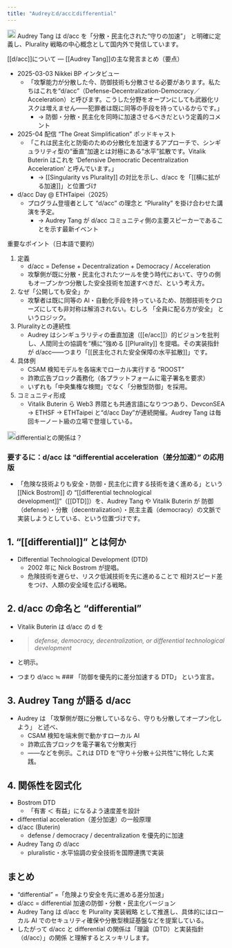 ```yaml
---
title: "Audreyとd/accとdifferential"
---
```


<img src='https://scrapbox.io/api/pages/nishio/o3/icon' alt='o3.icon' height="19.5"/>
Audrey Tang は d/acc を「分散・民主化された“守りの加速”」 と明確に定義し、Plurality 戦略の中心概念として国内外で発信しています。

[[d/acc]]について — [[Audrey Tang]]の主な発言まとめ（要点）
- 2025-03-03 Nikkei BP インタビュー
    - 「攻撃能力が分散した今、防御技術も分散させる必要があります。私たちはこれを“d/acc”（Defense-Decentralization-Democracy／Acceleration）と呼びます。こうした分野をオープンにしても武器化リスクは増えません――犯罪者は既に同等の手段を持っているからです。」
        - → 防御・分散・民主化を同時に加速させるべきだという定義的コメント
- 2025-04 配信 “The Great Simplification” ポッドキャスト
    - 「これは民主化と防衛のための分散化を加速するアプローチで、シンギュラリティ型の“垂直”加速とは対極にある“水平”拡散です。Vitalik Buterin はこれを ‘Defensive Democratic Decentralization Acceleration’ と呼んでいます。」
        - → [[Singularity vs Plurality]] の対比を示し、d/acc を「[[横に拡がる加速]]」と位置づけ
- d/acc Day @ ETHTaipei（2025）
    - プログラム登壇者として “d/acc” の理念と “Plurality” を掛け合わせた講演を予定。
        - → Audrey Tang が d/acc コミュニティ側の主要スピーカーであることを示す最新イベント

重要なポイント（日本語で要約）
1. 定義
    - d/acc = Defense + Decentralization + Democracy / Acceleration
    - 攻撃側が既に分散・民主化されたツールを使う時代において、守りの側もオープンかつ分散した安全技術を加速すべきだ、という考え方。
2. なぜ「公開しても安全」か
    - 攻撃者は既に同等の AI・自動化手段を持っているため、防御技術をクローズにしても非対称は解消されない。むしろ 「全員に配る方が安全」 というロジック。
3. Pluralityとの連続性
    - Audrey はシンギュラリティの垂直加速（[[e/acc]]）的ビジョンを批判し、人間同士の協調を“横に”強める [[Plurality]] を提唱。その実装指針が d/acc——つまり「[[民主化された安全保障の水平拡散]]」です。
4. 具体例
    - CSAM 検知モデルを各端末でローカル実行する “ROOST”
    - 詐欺広告ブロック義務化（各プラットフォームに電子署名を要求）
    - いずれも「中央集権な検閲」でなく「分散型防御」を採用。
5. コミュニティ形成
    - Vitalik Buterin ら Web3 界隈とも共通言語になりつつあり、DevconSEA → ETHSF → ETHTaipei と“d/acc Day”が連続開催。Audrey Tang は毎回キーノート級の立場で登壇している。


<img src='https://scrapbox.io/api/pages/nishio/nishio/icon' alt='nishio.icon' height="19.5"/>differentialとの関係は？
### 要するに：d/acc は “differential acceleration（差分加速）” の応用版
- 「危険な技術よりも安全・防御・民主化に資する技術を速く進める」という [[Nick Bostrom]] の “[[differential technological development]]”（[[DTD]]）を、Audrey Tang や Vitalik Buterin が 防御（defense）・分散（decentralization）・民主主義（democracy）の文脈で実装しようとしている、という位置づけです。

## 1. “[[differential]]” とは何か
- Differential Technological Development (DTD)
    - 2002 年に Nick Bostrom が提唱。
    - 危険技術を遅らせ、リスク低減技術を先に進めることで 相対スピード差 をつけ、人類の安全域を広げる戦略。

## 2. d/acc の命名と “differential”
- Vitalik Buterin は d/acc の d を
- >  *defense, democracy, decentralization, or differential technological development*
- と明示。
* つまり d/acc ≒ ### 「防御を優先的に差分加速する DTD」
 という宣言。

## 3. Audrey Tang が語る d/acc
- Audrey は 「攻撃側が既に分散しているなら、守りも分散してオープン化しよう」 と述べ、
    - CSAM 検知を端末側で動かすローカル AI
    - 詐欺広告ブロックを電子署名で分散実行
    - ――などを例示。これは DTD を“守り＋分散＋公共性”に特化 した実践。


## 4. 関係性を図式化
- Bostrom DTD
    - 「有害 ＜ 有益」になるよう速度差を設計
- differential acceleration（差分加速）の一般原理
- d/acc (Buterin)
    - defense / democracy / decentralization を優先的に加速
- Audrey Tang の d/acc
    - pluralistic・水平協調の安全技術を国際連携で実装


## まとめ
- “differential” =「危険より安全を先に進める差分加速」
- d/acc = differential 加速の防御・分散・民主化バージョン
- Audrey Tang は d/acc を Plurality 実装戦略 として推進し、具体的にはローカル AI でのセキュリティ確保や分散型検証基盤などを提案している。
- したがって d/acc と differential の関係は「理論（DTD）と実装指針（d/acc）」の関係 と理解するとスッキリします。

